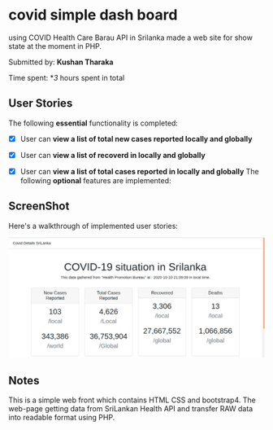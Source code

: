 # covid simple dash board
using COVID Health Care Barau API in Srilanka made a web site for show state at the moment in PHP. 


Submitted by: **Kushan Tharaka**

Time spent: **3* hours spent in total

## User Stories

The following **essential** functionality is completed:

* [x] User can **view a list of total new cases reported locally and globally**
* [x] User can **view a list of recoverd in locally and globally**
* [x] User can **view a list of total cases reported in locally and globally**
The following **optional** features are implemented:


## ScreenShot

Here's a walkthrough of implemented user stories:

<img src='screenshots/CovidImage.png' title='Image to loading...' width='' alt='Video Walkthrough' />



## Notes

This is a simple web front which contains HTML CSS and bootstrap4. 
The web-page getting data from SriLankan Health API and transfer
RAW data into readable format using PHP.





<!--
Build a wedding planning web site from JSP/Servlets.
Wedding Planning Site was a winning idea, I won the entrepreneur club competition because of this web site, however, the web site is developed with JSP/Servlet based environment. The external database is MySQL database because of some JavaScript we can't recommend as production-ready but this is a fully functional web site for using. I have categorized three user groups as admin, service providers, and normal legitimate users. Service providers can make their advertisements on our website, publish it, make their details, and so on.
Then normal users can select the services that they are looking for at their wedding. 
-->


